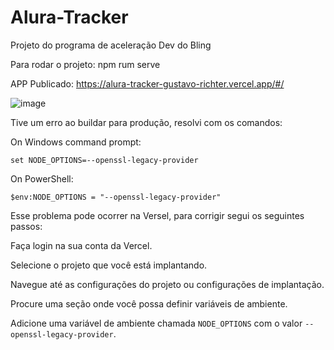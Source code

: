 # Alura-Tracker
 Projeto do programa de aceleração Dev do Bling

 Para rodar o projeto: npm rum serve

APP Publicado: https://alura-tracker-gustavo-richter.vercel.app/#/

![image](https://github.com/gustavorichter/Alura-Tracker/assets/11951380/9b30dd72-484a-4781-a7ce-235aa85b764a)


Tive um erro ao buildar para produção, resolvi com os comandos:

On Windows command prompt:

```set NODE_OPTIONS=--openssl-legacy-provider```

On PowerShell:

```$env:NODE_OPTIONS = "--openssl-legacy-provider"```




Esse problema pode ocorrer na Versel, para corrigir segui os seguintes passos:

Faça login na sua conta da Vercel.

Selecione o projeto que você está implantando.

Navegue até as configurações do projeto ou configurações de implantação.

Procure uma seção onde você possa definir variáveis de ambiente.

Adicione uma variável de ambiente chamada ```NODE_OPTIONS``` com o valor ```--openssl-legacy-provider```.
